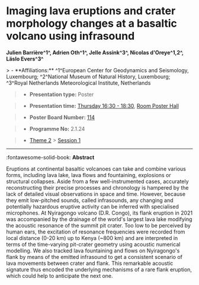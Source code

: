 # Imaging lava eruptions and crater morphology changes at a basaltic volcano using infrasound

**Julien Barrière^1^, Adrien Oth^1^, Jelle Assink^3^, Nicolas d'Oreye^1,2^, Läslo Evers^3^**

<!-- more -->> - **Affiliations:** ^1^European Center for Geodynamics and Seismology, Luxembourg; ^2^National Museum of Natural History, Luxembourg; ^3^Royal Netherlands Meteorological Institute, Netherlands

> - **Presentation type:** Poster

> - **Presentation time:** [Thursday 16:30 - 18:30](../sessions_comparison.md#__tabbed_3_6), [Room Poster Hall](../maps_venue.md#__tabbed_1_1)

> - **Poster Board Number:** [114](../map_poster_boards.md#thursday)

> - **Programme No:** 2.1.24

> - [Theme 2](../theme2.md) > [Session 1](../sessions/session-2-1.md)

--- 

:fontawesome-solid-book: **Abstract**

Eruptions at continental basaltic volcanoes can take and combine various forms, including lava lake, lava flows and fountaining, explosions or structural collapses. Aside from a few well-instrumented cases, accurately reconstructing their precise processes and chronology is hampered by the lack of detailed visual observations in space and time. However, because they emit low-pitched sounds, called infrasounds, any changing and potentially hazardous eruptive activity can be inferred with specialised microphones. At Nyiragongo volcano (D.R. Congo), its flank eruption in 2021 was accompanied by the drainage of the world's largest lava lake modifying the acoustic resonance of the summit pit crater. Too low to be perceived by human ears, the excitation of resonance frequencies were recorded from local distance (0-20 km) up to Kenya (~800 km) and are interpreted in terms of the time-varying pit-crater geometry using acoustic numerical modelling. We also tracked lava fountaining and flows on Nyiragongo's flank by means of the emitted infrasound to get a consistent scenario of lava movements between crater and flank. This remarkable acoustic signature thus encoded the underlying mechanisms of a rare flank eruption, which could help to anticipate the next one.


